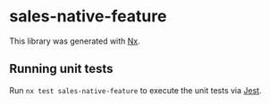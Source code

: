 # sales-native-feature

This library was generated with [Nx](https://nx.dev).

## Running unit tests

Run `nx test sales-native-feature` to execute the unit tests via [Jest](https://jestjs.io).
